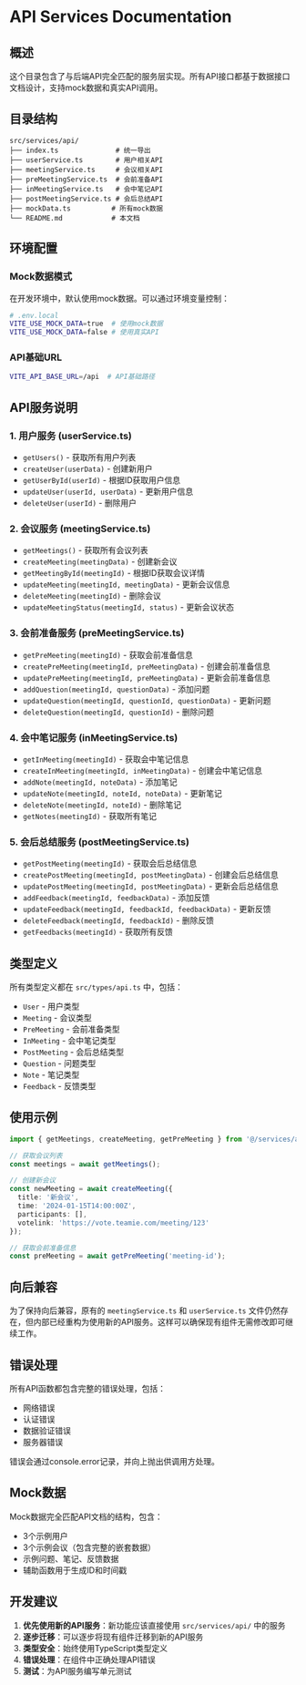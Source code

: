 # API Services Documentation

## 概述

这个目录包含了与后端API完全匹配的服务层实现。所有API接口都基于数据接口文档设计，支持mock数据和真实API调用。

## 目录结构

```
src/services/api/
├── index.ts              # 统一导出
├── userService.ts        # 用户相关API
├── meetingService.ts     # 会议相关API
├── preMeetingService.ts  # 会前准备API
├── inMeetingService.ts   # 会中笔记API
├── postMeetingService.ts # 会后总结API
├── mockData.ts          # 所有mock数据
└── README.md            # 本文档
```

## 环境配置

### Mock数据模式
在开发环境中，默认使用mock数据。可以通过环境变量控制：

```bash
# .env.local
VITE_USE_MOCK_DATA=true  # 使用mock数据
VITE_USE_MOCK_DATA=false # 使用真实API
```

### API基础URL
```bash
VITE_API_BASE_URL=/api  # API基础路径
```

## API服务说明

### 1. 用户服务 (userService.ts)

- `getUsers()` - 获取所有用户列表
- `createUser(userData)` - 创建新用户
- `getUserById(userId)` - 根据ID获取用户信息
- `updateUser(userId, userData)` - 更新用户信息
- `deleteUser(userId)` - 删除用户

### 2. 会议服务 (meetingService.ts)

- `getMeetings()` - 获取所有会议列表
- `createMeeting(meetingData)` - 创建新会议
- `getMeetingById(meetingId)` - 根据ID获取会议详情
- `updateMeeting(meetingId, meetingData)` - 更新会议信息
- `deleteMeeting(meetingId)` - 删除会议
- `updateMeetingStatus(meetingId, status)` - 更新会议状态

### 3. 会前准备服务 (preMeetingService.ts)

- `getPreMeeting(meetingId)` - 获取会前准备信息
- `createPreMeeting(meetingId, preMeetingData)` - 创建会前准备信息
- `updatePreMeeting(meetingId, preMeetingData)` - 更新会前准备信息
- `addQuestion(meetingId, questionData)` - 添加问题
- `updateQuestion(meetingId, questionId, questionData)` - 更新问题
- `deleteQuestion(meetingId, questionId)` - 删除问题

### 4. 会中笔记服务 (inMeetingService.ts)

- `getInMeeting(meetingId)` - 获取会中笔记信息
- `createInMeeting(meetingId, inMeetingData)` - 创建会中笔记信息
- `addNote(meetingId, noteData)` - 添加笔记
- `updateNote(meetingId, noteId, noteData)` - 更新笔记
- `deleteNote(meetingId, noteId)` - 删除笔记
- `getNotes(meetingId)` - 获取所有笔记

### 5. 会后总结服务 (postMeetingService.ts)

- `getPostMeeting(meetingId)` - 获取会后总结信息
- `createPostMeeting(meetingId, postMeetingData)` - 创建会后总结信息
- `updatePostMeeting(meetingId, postMeetingData)` - 更新会后总结信息
- `addFeedback(meetingId, feedbackData)` - 添加反馈
- `updateFeedback(meetingId, feedbackId, feedbackData)` - 更新反馈
- `deleteFeedback(meetingId, feedbackId)` - 删除反馈
- `getFeedbacks(meetingId)` - 获取所有反馈

## 类型定义

所有类型定义都在 `src/types/api.ts` 中，包括：

- `User` - 用户类型
- `Meeting` - 会议类型
- `PreMeeting` - 会前准备类型
- `InMeeting` - 会中笔记类型
- `PostMeeting` - 会后总结类型
- `Question` - 问题类型
- `Note` - 笔记类型
- `Feedback` - 反馈类型

## 使用示例

```typescript
import { getMeetings, createMeeting, getPreMeeting } from '@/services/api';

// 获取会议列表
const meetings = await getMeetings();

// 创建新会议
const newMeeting = await createMeeting({
  title: '新会议',
  time: '2024-01-15T14:00:00Z',
  participants: [],
  votelink: 'https://vote.teamie.com/meeting/123'
});

// 获取会前准备信息
const preMeeting = await getPreMeeting('meeting-id');
```

## 向后兼容

为了保持向后兼容，原有的 `meetingService.ts` 和 `userService.ts` 文件仍然存在，但内部已经重构为使用新的API服务。这样可以确保现有组件无需修改即可继续工作。

## 错误处理

所有API函数都包含完整的错误处理，包括：

- 网络错误
- 认证错误
- 数据验证错误
- 服务器错误

错误会通过console.error记录，并向上抛出供调用方处理。

## Mock数据

Mock数据完全匹配API文档的结构，包含：

- 3个示例用户
- 3个示例会议（包含完整的嵌套数据）
- 示例问题、笔记、反馈数据
- 辅助函数用于生成ID和时间戳

## 开发建议

1. **优先使用新的API服务**：新功能应该直接使用 `src/services/api/` 中的服务
2. **逐步迁移**：可以逐步将现有组件迁移到新的API服务
3. **类型安全**：始终使用TypeScript类型定义
4. **错误处理**：在组件中正确处理API错误
5. **测试**：为API服务编写单元测试
